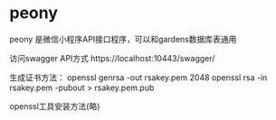 # peony
peony 是微信小程序API接口程序，可以和gardens数据库表通用

访问swagger API方式
https://localhost:10443/swagger/

生成证书方法：
openssl genrsa -out rsakey.pem 2048
openssl rsa -in rsakey.pem -pubout > rsakey.pem.pub

openssl工具安装方法(略)
